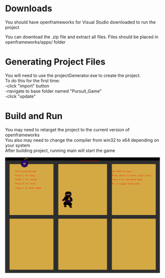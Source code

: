 # Downloads

You should have openframeworks for Visual Studio downloaded to run the project

You can download the .zip file and extract all files. 
Files should be placed in openframeworks/apps/ folder

# Generating Project Files  

You will need to use the projectGenerator.exe to create the project.  
To do this for the first time:  
-click "import" button  
-navigate to base folder named "Pursuit_Game"  
-click "update"  

# Build and Run  

You may need to retarget the project to the current version of openframeworks  
You also may need to change the compiler from win32 to x64 depending on your system  
After building project, running main will start the game  

![screenshot of dynamic pursuit game](/bin/data/screenshot.png)
